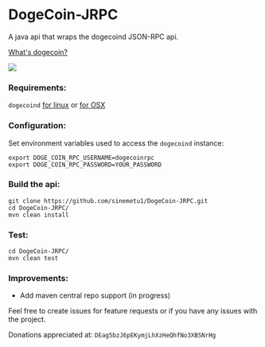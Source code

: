 DogeCoin-JRPC
=============

A java api that wraps the dogecoind JSON-RPC api.

[What's dogecoin?](http://dogecoin.com/)

![](http://i.imgur.com/KGE6WIc.png)

### Requirements:

`dogecoind` [for linux](https://github.com/dogecoin/dogecoin#wow-plz-make-dogecoind) or [for OSX](https://github.com/sinemetu1/dogecoin#mac-osx)

### Configuration:

Set environment variables used to access the `dogecoind` instance:

    export DOGE_COIN_RPC_USERNAME=dogecoinrpc
    export DOGE_COIN_RPC_PASSWORD=YOUR_PASSWORD

### Build the api:

    git clone https://github.com/sinemetu1/DogeCoin-JRPC.git
    cd DogeCoin-JRPC/
    mvn clean install

### Test:

    cd DogeCoin-JRPC/
    mvn clean test
    
### Improvements:

- Add maven central repo support (in progress)

Feel free to create issues for feature requests or if you have any issues with the project.

Donations appreciated at: `DEag5bzJ6pEKymjLhXzHeQhfNo3XBSNrHg`
